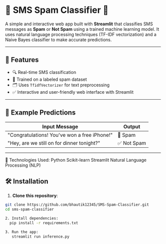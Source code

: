 # 📩 SMS Spam Classifier 🦈

A simple and interactive web app built with **Streamlit** that classifies SMS messages as **Spam** or **Not Spam** using a trained machine learning model. It uses natural language processing techniques (TF-IDF vectorization) and a Naive Bayes classifier to make accurate predictions.

---

## 🚀 Features

- 🔍 Real-time SMS classification
- 🧠 Trained on a labeled spam dataset
- 🗂️ Uses `TfidfVectorizer` for text preprocessing
- ✅ Interactive and user-friendly web interface with Streamlit

---

## 🧪 Example Predictions

| Input Message                                  | Output        |
|-----------------------------------------------|---------------|
| "Congratulations! You've won a free iPhone!"  | 🚫 Spam       |
| "Hey, are we still on for dinner tonight?"    | ✅ Not Spam   |

---

🤖 Technologies Used:
  Python
  Scikit-learn
  Streamlit
  Natural Language Processing (NLP)

## 🛠️ Installation

1. **Clone this repository**:
```bash
git clone https://github.com/bhautik12345/SMS-Spam-Classifier.git
cd sms-spam-classifier

2. Install dependencies:
  pip install -r requirements.txt

3. Run the app:
   streamlit run inference.py



